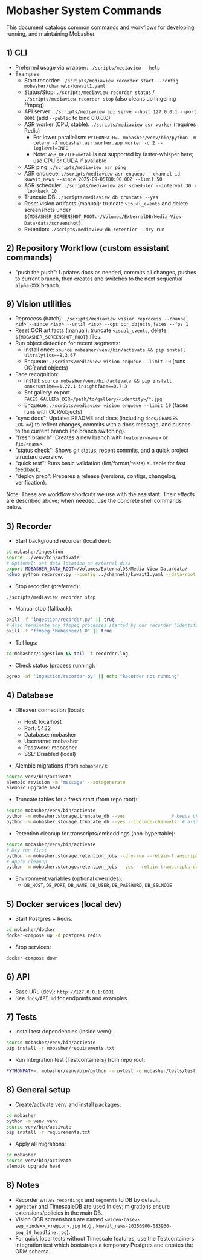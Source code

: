 # Mobasher System Commands

This document catalogs common commands and workflows for developing, running, and maintaining Mobasher.

## 1) CLI

- Preferred usage via wrapper: `./scripts/mediaview --help`
- Examples:
  - Start recorder: `./scripts/mediaview recorder start --config mobasher/channels/kuwait1.yaml`
  - Status/Stop: `./scripts/mediaview recorder status` / `./scripts/mediaview recorder stop` (also cleans up lingering ffmpeg)
  - API server: `./scripts/mediaview api serve --host 127.0.0.1 --port 8001` (add `--public` to bind 0.0.0.0)
  - ASR worker (CPU, stable): `./scripts/mediaview asr worker` (requires Redis)
    - For lower parallelism: `PYTHONPATH=. mobasher/venv/bin/python -m celery -A mobasher.asr.worker.app worker -c 2 --loglevel=INFO`
    - Note: `ASR_DEVICE=metal` is not supported by faster-whisper here; use CPU or CUDA if available
  - ASR ping: `./scripts/mediaview asr ping`
  - ASR enqueue: `./scripts/mediaview asr enqueue --channel-id kuwait_news --since 2025-09-05T00:00:00Z --limit 50`
  - ASR scheduler: `./scripts/mediaview asr scheduler --interval 30 --lookback 10`
  - Truncate DB: `./scripts/mediaview db truncate --yes`
  - Reset vision artifacts (manual): truncate `visual_events` and delete screenshots under `${MOBASHER_SCREENSHOT_ROOT:-/Volumes/ExternalDB/Media-View-Data/data/screenshot}`.
  - Retention: `./scripts/mediaview db retention --dry-run`

## 2) Repository Workflow (custom assistant commands)

- "push the push": Updates docs as needed, commits all changes, pushes to current branch, then creates and switches to the next sequential `alpha-XXX` branch.
## 9) Vision utilities
- Reprocess (batch): `./scripts/mediaview vision reprocess --channel <id> --since <iso> --until <iso> --ops ocr,objects,faces --fps 1`
- Reset OCR artifacts (manual): truncate `visual_events`, delete `${MOBASHER_SCREENSHOT_ROOT}` files.
- Run object detection for recent segments:
  - Install once: `source mobasher/venv/bin/activate && pip install ultralytics==8.3.67`
  - Enqueue: `./scripts/mediaview vision enqueue --limit 10` (runs OCR and objects)
- Face recognition:
  - Install: `source mobasher/venv/bin/activate && pip install onnxruntime==1.22.1 insightface==0.7.3`
  - Set gallery: export `FACES_GALLERY_DIR=/path/to/gallery/<identity>/*.jpg`
  - Enqueue: `./scripts/mediaview vision enqueue --limit 10` (faces runs with OCR/objects)
- "sync docs": Updates README and docs (including `docs/CHANGES-LOG.md`) to reflect changes, commits with a docs message, and pushes to the current branch (no branch switching).
- "fresh branch": Creates a new branch with `feature/<name>` or `fix/<name>`.
- "status check": Shows git status, recent commits, and a quick project structure overview.
- "quick test": Runs basic validation (lint/format/tests) suitable for fast feedback.
- "deploy prep": Prepares a release (versions, configs, changelog, verification).

Note: These are workflow shortcuts we use with the assistant. Their effects are described above; when needed, use the concrete shell commands below.

## 3) Recorder

- Start background recorder (local dev):
```bash
cd mobasher/ingestion
source ../venv/bin/activate
# Optional: set data location on external disk
export MOBASHER_DATA_ROOT=/Volumes/ExternalDB/Media-View-Data/data/
nohup python recorder.py --config ../channels/kuwait1.yaml --data-root ${MOBASHER_DATA_ROOT:-../data} --heartbeat 15 > recorder.log 2>&1 &
```
- Stop recorder (preferred):
```bash
./scripts/mediaview recorder stop
```

- Manual stop (fallback):
```bash
pkill -f 'ingestion/recorder.py' || true
# Also terminate any ffmpeg processes started by our recorder (identified by UA)
pkill -f "ffmpeg.*Mobasher/1.0" || true
```
- Tail logs:
```bash
cd mobasher/ingestion && tail -f recorder.log
```

- Check status (process running):
```bash
pgrep -af 'ingestion/recorder.py' || echo "Recorder not running"
```

## 4) Database

- DBeaver connection (local):
  - Host: localhost
  - Port: 5432
  - Database: mobasher
  - Username: mobasher
  - Password: mobasher
  - SSL: Disabled (local)

- Alembic migrations (from `mobasher/`):
```bash
source venv/bin/activate
alembic revision -m "message" --autogenerate
alembic upgrade head
```

- Truncate tables for a fresh start (from repo root):
```bash
source mobasher/venv/bin/activate
python -m mobasher.storage.truncate_db --yes                 # keeps channels
python -m mobasher.storage.truncate_db --yes --include-channels  # also clears channels
```

- Retention cleanup for transcripts/embeddings (non-hypertable):
```bash
source mobasher/venv/bin/activate
# Dry-run first
python -m mobasher.storage.retention_jobs --dry-run --retain-transcripts-days 365 --retain-embeddings-days 365
# Apply cleanup
python -m mobasher.storage.retention_jobs --yes --retain-transcripts-days 365 --retain-embeddings-days 365
```

- Environment variables (optional overrides):
  - `DB_HOST`, `DB_PORT`, `DB_NAME`, `DB_USER`, `DB_PASSWORD`, `DB_SSLMODE`

## 5) Docker services (local dev)

- Start Postgres + Redis:
```bash
cd mobasher/docker
docker-compose up -d postgres redis
```
- Stop services:
```bash
docker-compose down
```

## 6) API

- Base URL (dev): `http://127.0.0.1:8001`
- See `docs/API.md` for endpoints and examples

## 7) Tests

- Install test dependencies (inside venv):
```bash
source mobasher/venv/bin/activate
pip install -r mobasher/requirements.txt
```
- Run integration test (Testcontainers) from repo root:
```bash
PYTHONPATH=. mobasher/venv/bin/python -m pytest -q mobasher/tests/test_db_integration.py
```

## 8) General setup

- Create/activate venv and install packages:
```bash
cd mobasher
python -m venv venv
source venv/bin/activate
pip install -r requirements.txt
```

- Apply all migrations:
```bash
cd mobasher
source venv/bin/activate
alembic upgrade head
```

## 8) Notes

- Recorder writes `recordings` and `segments` to DB by default.
- `pgvector` and TimescaleDB are used in dev; migrations ensure extensions/policies in the main DB.
- Vision OCR screenshots are named `<video-base>-seg_<index>_<region>.jpg` (e.g., `kuwait_news-20250906-083936-seg_59_headline.jpg`).
- For quick local tests without Timescale features, use the Testcontainers integration test which bootstraps a temporary Postgres and creates the ORM schema.
